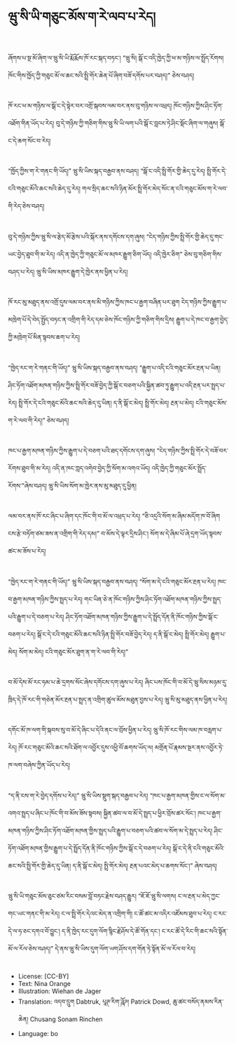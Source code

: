 # ཝུ་སི་ཡི་གཅུང་མོས་ག་རེ་ལབ་པ་རེད།

##
ཞོགས་པ་སྔ་མོ་ཞིག་ལ་ཝུ་སི་ཡི་རྨོ་རྨོས་ཁོ་རང་སྐད་བཏང་། “ཝུ་སི། སྒོ་ང་འདི་ཁྱེད་ཀྱི་ཕ་མ་གཉིས་ལ་སྤྲོད་རོགས། ཁོང་གིས་ཁྱོད་ཀྱི་གཅུང་མོ་ལ་ཆང་སའི་སྤྲི་གོར་ཆེན་པོ་ཞིག་བཟོ་དགོས་པར་བཤད།” ཅེས་བཤད།

##
ཁོ་རང་ཕ་མ་གཉིས་ལ་སྒོ་ང་དེ་སྟེར་བར་འགྲོ་སྐབས་ལམ་བར་ནས་བུ་གཉིས་ལ་འཕྲད། ཁོང་གཉིས་ཀྱིས་ཤིང་ཏོག་འཐོག་གིན་ཡོད་པ་རེད། བུ་དེ་གཉིས་ཀྱི་གཅིག་གིས་ཝུ་སི་ཡི་ལག་པའི་སྒོ་ང་བླངས་ཏེ་ཤིང་སྡོང་ཞིག་ལ་གཞུས། སྒོ་ང་དེ་ཆག་སོང་བ་རེད།

##
“ཁྱོད་ཀྱིས་ག་རེ་གནང་གི་ཡོད།” ཝུ་སི་ཡིས་སྐད་བརྒྱབ་ནས་བཤད། “སྒོ་ང་འདི་སྤྲི་གོར་གྱི་ཆེད་དུ་རེད། སྤྲི་གོར་དེ་ངའི་གཅུང་མོའི་ཆང་སའི་ཆེད་དུ་རེད། གལ་སྲིད་ཆང་སའི་ཉིན་མོར་སྤྲི་གོར་མེད་སོང་ན་ངའི་གཅུང་མོས་ག་རེ་ལབ་གི་རེད་ཅེས་བཤད།

##
བུ་དེ་གཉིས་ཀྱིས་ཝུ་སི་ལ་རྩེད་མོ་རྩེས་པའི་སྐོར་ནས་དགོངས་དག་ཞུས། “ངེད་གཉིས་ཀྱིས་སྤྲི་གོར་གྱི་ཆེད་དུ་གང་ཡང་བྱེད་ཐུབ་གི་མ་རེད། འདི་ན་ཁྱེད་ཀྱི་གཅུང་མོ་ལ་མཁར་རྒྱུག་ཅིག་ཡོད། འདི་ཁྱེར་ཅིག” ཅེས་བུ་གཅིག་གིས་བཤད་པ་རེད། ཝུ་སི་ཡིས་མཁར་རྒྱུག་དེ་ཁྱེར་ནས་ཕྱིན་པ་རེད།

##
ཁོ་རང་མུ་མཐུད་ནས་འགྲོ་དུས་ལམ་བར་ནས་མི་གཉིས་ཀྱིས་ཁང་པ་རྒྱག་བཞིན་པར་ཐུག ངེད་གཉིས་ཀྱིས་རྒྱུག་པ་མཁྲེག་པོ་དེ་བེད་སྤྱོད་བཏང་ན་འགྲིག་གི་རེད་དམ་ཅེས་ཁོང་གཉིས་ཀྱི་གཅིག་གིས་དྲིས། རྒྱུག་པ་དེ་ཁང་བ་རྒྱག་བྱེད་ཀྱི་མཁྲེག་པོ་མིན་སྟབས་ཆག་པ་རེད།

##
“ཁྱེད་རང་ག་རེ་གནང་གི་ཡོད།” ཝུ་སི་ཡིས་སྐད་བརྒྱབ་ནས་བཤད། “རྒྱུག་པ་འདི་ངའི་གཅུང་མོར་རྔན་པ་ཡིན། ཤིང་ཏོག་འཐོག་མཁན་གཉིས་ཀྱིས་སྤྲི་གོར་བཟོ་བྱེད་ཀྱི་སྒོ་ང་བཅག་པའི་སྐྱིན་ཚབ་ཏུ་རྒྱུག་པ་འདི་རྔན་པར་སྤྲད་པ་རེད། སྤྲི་གོར་དེ་ངའི་གཅུང་མོའི་ཆང་སའི་ཆེད་དུ་ཡིན། ད་ནི་སྒོ་ང་མེད། སྤྲི་གོར་མེད། རྔན་པ་མེད། ངའི་གཅུང་མོས་ག་རེ་ལབ་གི་རེད།” ཅེས་བཤད།

##
ཁང་པ་རྒྱག་མཁན་གཉིས་ཀྱིས་རྒྱུག་པ་དེ་བཅག་པའི་ཐད་དགོངས་དག་ཞུས། “ངེད་གཉིས་ཀྱིས་སྤྲི་གོར་དེ་བཟོ་བར་རོགས་ཐུབ་གི་མ་རེད། འདི་ན་ཁང་ཀླད་འགེབ་བྱེད་ཀྱི་སོག་མ་འགའ་ཡོད། འདི་ཁྱེད་ཀྱི་གཅུང་མོར་སྤྲོད་རོགས་”ཞེས་བཤད། ཝུ་སི་ཡིས་སོག་མ་ཁྱེར་ནས་མུ་མཐུད་དུ་ཕྱིན།

##
ལམ་བར་ནས་ཁོ་རང་ཞིང་པ་ཞིག་དང་ཁོང་གི་བ་མོ་ལ་འཕྲད་པ་རེད། “ཅི་འདྲའི་སོག་མ་ཞིམ་མདོག་ཁ་བོ་ཞིག ངས་རྩེ་བཏོག་ཙམ་ཟས་ན་འགྲིག་གི་རེད་དམ།” བ་མོས་དེ་ལྟར་དྲིས་ཤིང་། སོག་མ་དེ་ཞིམ་པོ་ཞེ་དྲག་ཡོད་སྟབས་ཚང་མ་ཟོས་པ་རེད།

##
“ཁྱེད་རང་ག་རེ་གནང་གི་ཡོད།” ཝུ་སི་ཡིས་སྐད་བརྒྱབ་ནས་བཤད། “སོག་མ་དེ་ངའི་གཅུང་མོར་རྔན་པ་རེད། ཁང་བ་རྒྱག་མཁན་གཉིས་ཀྱིས་སྤྲད་པ་རེད། གང་ཡིན་ཅེ་ན་ཁོང་གཉིས་ཀྱིས་ཤིང་ཏོག་འཐོག་མཁན་གཉིས་ཀྱིས་སྤྲད་པའི་རྒྱུག་པ་དེ་བཅག་པ་རེད། ཤིང་ཏོག་འཐོག་མཁན་གཉིས་ཀྱིས་རྒྱུག་པ་དེ་སྤྲོད་དོན་ནི་ཁོང་གཉིས་ཀྱིས་སྒོ་ང་བཅག་པ་རེད། སྒོ་ང་དེ་ངའི་གཅུང་མོའི་ཆང་སའི་ཉིན་སྤྲི་གོར་བཟོ་བྱེད་རེད། ད་ནི་སྒོ་ང་མེད། སྤྲི་གོར་མེད། རྒྱུག་པ་མེད། སོག་མ་མེད། ངའི་གཅུང་མོར་ཐུག་ན་ག་རེ་ལབ་གི་རེད།”

##
བ་མོ་དེས་མོ་རང་ཧམ་པ་ཆེ་དྲགས་སོང་ཞེས་དགོངས་དག་ཞུས་པ་རེད། ཞིང་པས་ཁོང་གི་བ་མོ་དེ་ཝུ་སིས་མཉམ་དུ་ཁྲིད་དེ་ཁོ་རང་གི་གཅེན་མོར་རྔན་པ་སྤྲད་ན་འགྲིག་ཚུལ་མོས་མཐུན་བྱས་པ་རེད། ཝུ་སི་མུ་མཐུད་ནས་ཕྱིན་པ་རེད།

##
དགོང་མོ་ཁ་ལག་གི་སྐབས་སུ་བ་མོ་དེ་ཞིང་པ་དེའི་ནང་ལ་བྲོས་ཕྱིན་པ་རེད། ཝུ་སི་ཁོ་རང་གིས་ལམ་ཁ་བརླག་པ་རེད། ཁོ་རང་གཅུང་མོའི་ཆང་སའི་ཐོག་ལ་འབྱོར་དུས་འཕྱི་བོ་ཆགས་ཡོད་ལ། མགྲོན་པོ་རྣམས་སྔར་ནས་འབྱོར་ཏེ་ཁ་ལག་བཞེས་ཀྱིན་ཡོད་པ་རེད།

##
“ད་ནི་ངས་ག་རེ་བྱེད་དགོས་པ་རེད།” ཝུ་སི་ཡིས་སྡུག་སྐད་བརྒྱབ་པ་རེད། “ཁང་པ་རྒྱག་མཁན་གྱིས་ང་ལ་སོག་མ་འགའ་སྤྲད་པ་ཞིང་པ་ཁོང་གི་བ་མོས་ཟོས་སྟབས། སྐྱིན་ཚབ་ལ་བ་མོ་དེ་སྤྲད་པ་ཕྱིར་བྲོས་ཚར་སོང་། ཁང་པ་རྒྱག་མཁན་གཉིས་ཀྱིས་ཤིང་ཏོག་འཐོག་མཁན་གྱིས་སྤྲད་པའི་རྒྱུག་པ་བཅག་པའི་ཚབ་ལ་སོག་མ་དེ་སྤྲད་པ་རེད། ཤིང་ཏོག་འཐོག་མཁན་གྱིས་རྒྱུག་པ་དེ་སྤྲོད་དོན་ནི་ཁོང་གཉིས་ཀྱིས་སྒོ་ང་དེ་བཅག་པ་རེད། སྒོ་ང་དེ་ནི་ངའི་གཅུང་མོའི་ཆང་སའི་སྤྲི་གོར་གྱི་ཆེད་དུ་ཡིན། ད་ནི་སྒོ་ང་མེད། སྤྲི་གོར་མེད། རྔན་པའང་མེད་པ་ཆགས་སོང་།” ཞེས་བཤད།

##
ཝུ་སི་ཡི་གཅུང་མོས་ཅུང་ཙམ་རིང་བསམ་བློ་བཏང་རྗེས་བཤད་རྒྱུར། “ཇོ་ཇོ་ཝུ་སི་ལགས། ང་ལ་རྔན་པ་མེད་ཀྱང་གང་ཡང་གནང་གི་མ་རེད། ང་ལ་སྤྲི་གོར་དེའང་མེད་ན་འགྲིག་གི། ང་ཚོ་ཚང་མ་འདིར་འཛོམས་ཐུབ་པ་རེད། ང་རང་དེ་ལ་ཧ་ཅང་དགའ་བོ་བྱུང་། ད་ནི་ཁྱེད་རང་དུག་ལོག་སྙིང་རྗེ་ཤོས་དེ་ཚོ་གོན་དང་། ང་རང་ཚོ་དེ་རིང་གི་ཆང་སའི་སྟོན་མོ་ལ་རོལ་ཅེས་བཤད།” དེ་ནས་ཝུ་སི་ཡིས་དུག་ལོག་ཡག་ཤོས་དག་གོན་ཏེ་སྟོན་མོ་ལ་རོལ་བ་རེད།

##
* License: [CC-BY]
* Text: Nina Orange
* Illustration: Wiehan de Jager
* Translation: འདབ་དྲུག Dabtruk, པཱཊ་རིག་ཌཱོཌ། Patrick Dowd, ཆུ་ཚང་བསོད་ནམས་རིན་ཆེན། Chusang Sonam Rinchen
* Language: bo
